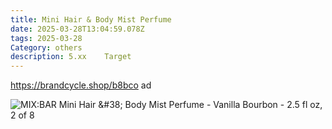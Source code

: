 ```yaml
---
title: Mini Hair & Body Mist Perfume
date: 2025-03-28T13:04:59.078Z
tags: 2025-03-28
Category: others
description: 5.xx    Target
---
```

https://brandcycle.shop/b8bco  ad <!--StartFragment-->

![MIX:BAR Mini Hair \&#38; Body Mist Perfume - Vanilla Bourbon - 2.5 fl oz, 2 of 8](https://target.scene7.com/is/image/Target/GUEST_fd46769e-19b3-429f-8f39-d11cd09c6179?wid=475&hei=475&qlt=80&fmt=webp)

<!--EndFragment-->